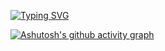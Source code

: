 [![Typing SVG](https://readme-typing-svg.herokuapp.com?font=Fira+Code&pause=1000&color=3F9049&width=435&lines=Priv+)](https://git.io/typing-svg)

[![Ashutosh's github activity graph](https://github-readme-activity-graph.vercel.app/graph?username=SudokuShifter&theme=github-compact)](https://github.com/ashutosh00710/github-readme-activity-graph)
